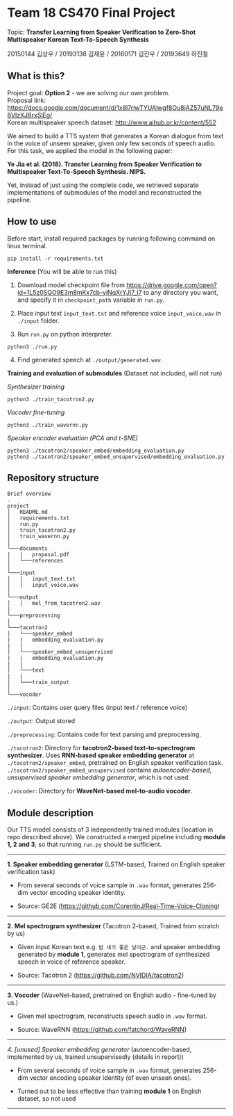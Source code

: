 # Team 18 CS470 Final Project

Topic: **Transfer Learning from Speaker Verification to Zero-Shot Multispeaker Korean Text-To-Speech Synthesis**

20150144 김상우 / 20193138 김재윤 / 20160171 김진우 / 20193649 하진철


## What is this?

Project goal: **Option 2** - we are solving our own problem.  
Proposal link: https://docs.google.com/document/d/1x8I7riwTYUAlwgf8Ou8jAZ57uNL79e8VIzXJ8rxSlEg/  
Korean multispeaker speech dataset: http://www.aihub.or.kr/content/552

We aimed to build a TTS system that generates a Korean dialogue from text in the voice of unseen speaker, given only few seconds of speech audio. For this task, we applied the model in the following paper:

**Ye Jia et al. (2018). Transfer Learning from Speaker Verification to Multispeaker Text-To-Speech Synthesis. NIPS.**

Yet, instead of just using the complete code, we retrieved separate implementations of submodules of the model and reconstructed the pipeline.


## How to use

Before start, install required packages by running following command on linux terminal.
```
pip install -r requirements.txt
```

**Inference** (You will be able to run this)

1. Download model checkpoint file from https://drive.google.com/open?id=1L5z0SQO9E3m8mKx7cb-yiNqXrYJI7_I7 to any directory you want, and specify it in ```checkpoint_path``` variable in ```run.py```.

2. Place input text ```input_text.txt``` and reference voice ```input_voice.wav``` in ```./input``` folder.

3. Run ```run.py``` on python interpreter.
```
python3 ./run.py
```

4. Find generated speech at ```./output/generated.wav```.

**Training and evaluation of submodules** (Dataset not included, will not run)

*Synthesizer training*
```
python3 ./train_tacotron2.py
```

*Vocoder fine-tuning*
```
python3 ./train_wavernn.py
```

*Speaker encoder evaluation (PCA and t-SNE)*
```
python3 ./tacotron2/speaker_embed/embedding_evaluation.py
python3 ./tacotron2/speaker_embed_unsupervised/embedding_evaluation.py
```


## Repository structure
```
Brief overview
.
project
│   README.md
│   requirements.txt    
│   run.py    
│   train_tacotron2.py    
│   train_wavernn.py    
│   
└───documents
|   |   proposal.pdf
│   └───references
│   
└───input
│   │   input_text.txt
│   │   input_voice.wav
│   
└───output
│   │   mel_from_tacotron2.wav
|
└───preprocessing
│   
└───tacotron2
│   └───speaker_embed
|   |   embedding_evaluation.py
|   |
│   └───speaker_embed_unsupervised
|   |   embedding_evaluation.py
|   |
│   └───text
|   |
│   └───train_output
│   
└───vocoder
```

```./input```: Contains user query files (input text / reference voice)

```./output```: Output stored

```./preprocessing```: Contains code for text parsing and preprocessing.

```./tacotron2```: Directory for **tacotron2-based text-to-spectrogram synthesizer**. Uses **RNN-based speaker embedding generator** at ```./tacotron2/speaker_embed```, pretrained on English speaker verification task. ```./tacotron2/speaker_embed_unsupervised``` contains *autoencoder-based, unsupervised speaker embedding generator*, which is not used.

```./vocoder```: Directory for **WaveNet-based mel-to-audio vocoder**.


## Module description

Our TTS model consists of 3 independently trained modules (location in repo described above). We constructed a merged pipeline including **module 1, 2 and 3**, so that running ```run.py``` should be sufficient.

---

**1. Speaker embedding generator** (LSTM-based, Trained on English speaker verification task)

- From several seconds of voice sample in ```.wav``` format, generates 256-dim vector encoding speaker identity.

- Source: GE2E (https://github.com/CorentinJ/Real-Time-Voice-Cloning)

---

**2. Mel spectrogram synthesizer** (Tacotron 2-based, Trained from scratch by us)

- Given input Korean text e.g. ```밤 새기 좋은 날이군.``` and speaker embedding generated by **module 1**, generates mel spectrogram of synthesized speech in voice of reference speaker.

- Source: Tacotron 2 (https://github.com/NVIDIA/tacotron2)

---

**3. Vocoder** (WaveNet-based, pretrained on English audio - fine-tuned by us.)

- Given mel spectrogram, reconstructs speech audio in ```.wav``` format.

- Source: WaveRNN (https://github.com/fatchord/WaveRNN)

---

*4. [unused] Speaker embedding generator* (autoencoder-based, implemented by us, trained unsupervisedly (details in report))

- From several seconds of voice sample in ```.wav``` format, generates 256-dim vector encoding speaker identity (of even unseen ones).

- Turned out to be less effective than training **module 1** on English dataset, so not used

---
